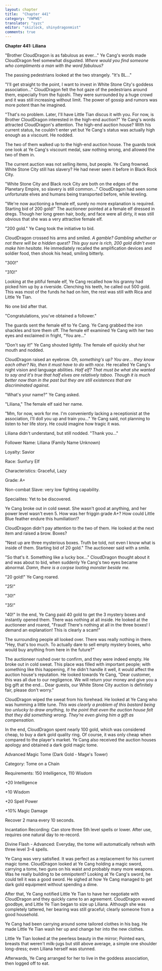 ```yaml
---
layout: chapter
title:  "Chapter 441"
category: "VWPWE"
translator: "syzc"
editor: "skizlock, shinydragonmist"
comments: true
---
```


**Chapter 441: Liliana**

"Brother CloudDragon is as fabulous as ever..." Ye Cang's words made CloudDragon feel somewhat disgusted. *Where would you find someone who compliments a man with the word fabulous?* 

The passing pedestrians looked at the two strangely. "It's BL..."

"I'll get straight to the point, I want to invest in White Stone City's goddess association..." CloudDragon felt the hot gaze of the pedestrians around them, especially from the fujoshi. They were surrounded by a huge crowd and it was still increasing without limit. The power of gossip and rumors was more potent than he imagined.

"That's no problem. Later, I'll have Little Tian discus it with you. For now, is Brother CloudDragon interested in the high-end auction?" Ye Cang's words attracted CloudDragon's attention. The high-end auction house? With his current status, he couldn't enter yet but Ye Cang's status was actually high enough as a viscount. He nodded.

The two of them walked up to the high-end auction house. The guards took one look at Ye Cang's viscount medal, saw nothing wrong, and allowed the two of them in.

The current auction was not selling items, but people. Ye Cang frowned. White Stone City still has slavery? He had never seen it before in Black Rock City.

"White Stone City and Black rock City are both on the edges of the Planetary Empire, so slavery is still common..." CloudDragon had seen some unfortunate elves and humans being transported before, while leveling.

"We're now auctioning a female elf, surely no more explanation is required. Starting bid of 200 gold!" The auctioneer pointed at a female elf dressed in dregs. Though her long green hair, body, and face were all dirty, it was still obvious that she was a very attractive female elf.

"200 gold." Ye Cang took the initiative to bid. 

CloudDragon crossed his arms and smiled. *A gamble? Gambling whether or not there will be a hidden quest? This guy sure is rich, 200 gold didn't even make him hesitate.* He immediately recalled the amplification devices and soldier food, then shook his head, smiling bitterly.
 
"300!"

"310!"

Looking at the pitiful female elf, Ye Cang recalled how his granny had picked him up by a riverside. Clenching his teeth, he called out 500 gold. This was most of the funds he had on him, the rest was still with Rica and Little Ye Tian.

No one bid after that.

"Congratulations, you've obtained a follower."

The guards sent the female elf to Ye Cang. Ye Cang grabbed the iron shackles and tore them off. The female elf examined Ye Cang with her two eyes and exclaimed in fright, "You are..."

"Don't say it!" Ye Cang shouted lightly. The female elf quickly shut her mouth and nodded.

CloudDragon raised an eyebrow. *Oh, something's up? You are... they know each other? No, then it must have to do with race.* He recalled Ye Cang's night vision and language abilities. *Half elf? That must be what she wanted to say and it's true that half elves are relatively taboo. Though it is much better now than in the past but they are still existences that are discriminated against.*

"What's your name?" Ye Cang asked.

"Liliana," The female elf said her name.

"Mm, for now, work for me. I'm conveniently lacking a receptionist at the association, I'll doll you up and train you..." Ye Cang said, not planning to listen to her life story. He could imagine how tragic it was.

Liliana didn't understand, but still nodded. "Thank you..."

Follower Name: Liliana (Family Name Unknown)

Loyalty: Savior

Race: Sunfury Elf

Characteristics: Graceful, Lazy

Grade: A+

Non-combat Slave: very low fighting capability.

Specialites: Yet to be discovered.

Ye Cang broke out in cold sweat. She wasn't good at anything, and her power level wasn't even 5. How was her friggin grade A+? How could Little Blue feather endure this humiliation!?

CloudDragon didn't pay attention to the two of them. He looked at the next item and raised a brow. Boxes?

"Next up are three mysterious boxes. Truth be told, not even I know what is inside of them. Starting bid of 20 gold." The auctioneer said with a smile.

"So that's it. Something like a lucky box..." CloudDragon thought about it and was about to bid, when suddenly Ye Cang's two eyes became abnormal. *Damn, there is a corpse looting monster beside me.*

"20 gold!" Ye Cang roared.

"25!"

"30!"

"35!"

"40!" In the end, Ye Cang paid 40 gold to get the 3 mystery boxes and instantly opened them. There was nothing at all inside. He looked at the auctioneer and roared, "Fraud! There's nothing at all in the three boxes! I demand an explanation! This is clearly a scam!"

The surrounding people all looked over. There was really nothing in there. "Hey, that's too much. To actually dare to sell empty mystery boxes, who would buy anything from here in the future?"

The auctioneer rushed over to confirm, and they were indeed empty. He broke out in cold sweat. This place was filled with important people; with something like this happening, if he didn't handle it well, it would affect the auction house's reputation. He looked towards Ye Cang, "Dear customer, this was all due to our negligence. We will return your money and give you a big gift at the end... Dear guests, our White Stone City auction is definitely fair, please don't worry."

CloudDragon wiped the sweat from his forehead. He looked at Ye Cang who was humming a little tune. *This was clearly a problem of this bastard being too unlucky to draw anything, to the point that even the auction house felt that they did something wrong. They're even giving him a gift as compensation.*

In the end, CloudDragon spent nearly 100 gold, which was considered cheap, to buy a dark gold quality ring. Of course, it was only cheap when compared to the player's market. Ye Cang also received the auction houses apology and obtained a dark gold magic tome.

Advanced Magic Tome (Dark Gold - Mage's Tower)

Category: Tome on a Chain

Requirements: 150 Intelligence, 110 Wisdom

+20 Intelligence

+10 Wisdom

+20 Spell Power

+10% Magic Damage

Recover 2 mana every 10 seconds.

Incantation Recording: Can store three 5th level spells or lower. After use, requires one natural day to re-record.

Divine Flash - Advanced: Everyday, the tome will automatically refresh with three level 3-4 spells.

Ye Cang was very satisfied. It was perfect as a replacement for his current magic tome. CloudDragon looked at Ye Cang holding a magic sword, carrying a tome, two guns on his waist and probably many more weapons. Was he really building to be omnipotent? Looking at Ye Cang's sword, he could tell it was a good sword. He sighed at how Ye Cang managed to get dark gold equipment without spending a dime.

After that, Ye Cang notified Little Ye Tian to have her negotiate with CloudDragon and they quickly came to an agreement. CloudDragon waved goodbye, and Little Ye Tian began to size up Liliana. Although she was completely tattered, her bearing was still graceful; clearly someone from a good household. 

Ye Cang had been carrying around some tailored clothes in his bag. He made Little Ye Tian wash her up and change her into the new clothes.

Little Ye Tian looked at the peerless beauty in the mirror; Pointed ears, breasts that weren't milk-jugs but still above average, a simple one shoulder long-dress; even Liliana herself was stunned. 

Afterwards, Ye Cang arranged for her to live in the goddess association, then logged off to eat.
